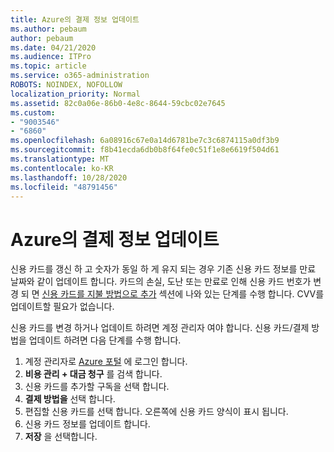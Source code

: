 ```yaml
---
title: Azure의 결제 정보 업데이트
ms.author: pebaum
author: pebaum
ms.date: 04/21/2020
ms.audience: ITPro
ms.topic: article
ms.service: o365-administration
ROBOTS: NOINDEX, NOFOLLOW
localization_priority: Normal
ms.assetid: 82c0a06e-86b0-4e8c-8644-59cbc02e7645
ms.custom:
- "9003546"
- "6860"
ms.openlocfilehash: 6a08916c67e0a14d6781be7c3c6874115a0df3b9
ms.sourcegitcommit: f8b41ecda6db0b8f64fe0c51f1e8e6619f504d61
ms.translationtype: MT
ms.contentlocale: ko-KR
ms.lasthandoff: 10/28/2020
ms.locfileid: "48791456"
---
```

# <a name="update-payment-details-in-azure"></a>Azure의 결제 정보 업데이트

신용 카드를 갱신 하 고 숫자가 동일 하 게 유지 되는 경우 기존 신용 카드 정보를 만료 날짜와 같이 업데이트 합니다. 카드의 손실, 도난 또는 만료로 인해 신용 카드 번호가 변경 되 면 [신용 카드를 지불 방법으로 추가](https://docs.microsoft.com/azure/cost-management-billing/manage/change-credit-card?WT.mc_id=Portal-Microsoft_Azure_Support#addcard) 섹션에 나와 있는 단계를 수행 합니다. CVV를 업데이트할 필요가 없습니다.

신용 카드를 변경 하거나 업데이트 하려면 계정 관리자 여야 합니다. 신용 카드/결제 방법을 업데이트 하려면 다음 단계를 수행 합니다.

1. 계정 관리자로 [Azure 포털](https://portal.azure.com/) 에 로그인 합니다.
2. **비용 관리 + 대금 청구** 를 검색 합니다.
3. 신용 카드를 추가할 구독을 선택 합니다.
4. **결제 방법을** 선택 합니다.
5. 편집할 신용 카드를 선택 합니다. 오른쪽에 신용 카드 양식이 표시 됩니다.
6. 신용 카드 정보를 업데이트 합니다.
7. **저장** 을 선택합니다.
